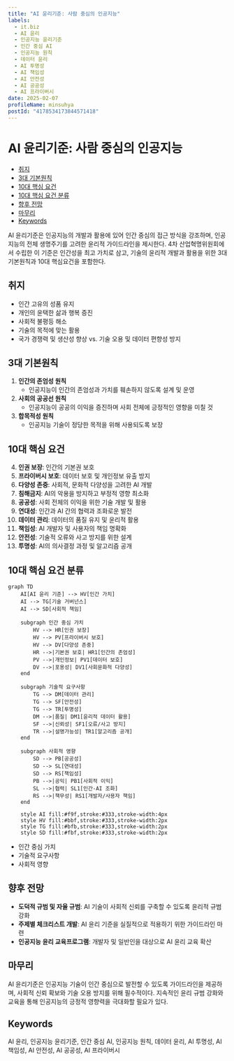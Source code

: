 ```yaml
---
title: "AI 윤리기준: 사람 중심의 인공지능"
labels:
  - it.biz
  - AI 윤리
  - 인공지능 윤리기준
  - 인간 중심 AI
  - 인공지능 원칙
  - 데이터 윤리
  - AI 투명성
  - AI 책임성
  - AI 안전성
  - AI 공공성
  - AI 프라이버시
date: 2025-02-07
profileName: minsuhya
postId: "4178534173844571418"
---
```


# AI 윤리기준: 사람 중심의 인공지능

<!-- mtoc-start -->

- [취지](#취지)
- [3대 기본원칙](#3대-기본원칙)
- [10대 핵심 요건](#10대-핵심-요건)
- [10대 핵심 요건 분류](#10대-핵심-요건-분류)
- [향후 전망](#향후-전망)
- [마무리](#마무리)
- [Keywords](#keywords)

<!-- mtoc-end -->

AI 윤리기준은 인공지능의 개발과 활용에 있어 인간 중심의 접근 방식을 강조하며, 인공지능의 전체 생명주기를 고려한 윤리적 가이드라인을 제시한다. 4차 산업혁명위원회에서 수립한 이 기준은 인간성을 최고 가치로 삼고, 기술의 윤리적 개발과 활용을 위한 3대 기본원칙과 10대 핵심요건을 포함한다.

## 취지

- 인간 고유의 성품 유지
- 개인의 윤택한 삶과 행복 증진
- 사회적 불평등 해소
- 기술의 목적에 맞는 활용
- 국가 경쟁력 및 생산성 향상 vs. 기술 오용 및 데이터 편향성 방지

## 3대 기본원칙

1. **인간의 존엄성 원칙**
   - 인공지능이 인간의 존엄성과 가치를 훼손하지 않도록 설계 및 운영
2. **사회의 공공선 원칙**
   - 인공지능이 공공의 이익을 증진하며 사회 전체에 긍정적인 영향을 미칠 것
3. **합목적성 원칙**
   - 인공지능 기술이 정당한 목적을 위해 사용되도록 보장

## 10대 핵심 요건

4. **인권 보장**: 인간의 기본권 보호
5. **프라이버시 보호**: 데이터 보호 및 개인정보 유출 방지
6. **다양성 존중**: 사회적, 문화적 다양성을 고려한 AI 개발
7. **침해금지**: AI의 악용을 방지하고 부정적 영향 최소화
8. **공공성**: 사회 전체의 이익을 위한 기술 개발 및 활용
9. **연대성**: 인간과 AI 간의 협력과 조화로운 발전
10. **데이터 관리**: 데이터의 품질 유지 및 윤리적 활용
11. **책임성**: AI 개발자 및 사용자의 책임 명확화
12. **안전성**: 기술적 오류와 사고 방지를 위한 설계
13. **투명성**: AI의 의사결정 과정 및 알고리즘 공개

## 10대 핵심 요건 분류

```mermaid
graph TD
    AI[AI 윤리 기준] --> HV[인간 가치]
    AI --> TG[기술 거버넌스]
    AI --> SD[사회적 책임]

    subgraph 인간 중심 가치
        HV --> HR[인권 보장]
        HV --> PV[프라이버시 보호]
        HV --> DV[다양성 존중]
        HR -->|기본권 보호| HR1[인간의 존엄성]
        PV -->|개인정보| PV1[데이터 보호]
        DV -->|포용성| DV1[사회문화적 다양성]
    end

    subgraph 기술적 요구사항
        TG --> DM[데이터 관리]
        TG --> SF[안전성]
        TG --> TR[투명성]
        DM -->|품질| DM1[윤리적 데이터 활용]
        SF -->|신뢰성| SF1[오류/사고 방지]
        TR -->|설명가능성| TR1[알고리즘 공개]
    end

    subgraph 사회적 영향
        SD --> PB[공공성]
        SD --> SL[연대성]
        SD --> RS[책임성]
        PB -->|공익| PB1[사회적 이익]
        SL -->|협력| SL1[인간-AI 조화]
        RS -->|책무성| RS1[개발자/사용자 책임]
    end

    style AI fill:#f9f,stroke:#333,stroke-width:4px
    style HV fill:#bbf,stroke:#333,stroke-width:2px
    style TG fill:#bfb,stroke:#333,stroke-width:2px
    style SD fill:#fbf,stroke:#333,stroke-width:2px
```

- 인간 중심 가치
- 기술적 요구사항
- 사회적 영향

## 향후 전망

- **도덕적 규범 및 자율 규범**: AI 기술이 사회적 신뢰를 구축할 수 있도록 윤리적 규범 강화
- **주제별 체크리스트 개발**: AI 윤리 기준을 실질적으로 적용하기 위한 가이드라인 마련
- **인공지능 윤리 교육프로그램**: 개발자 및 일반인을 대상으로 AI 윤리 교육 확산

## 마무리

AI 윤리기준은 인공지능 기술이 인간 중심으로 발전할 수 있도록 가이드라인을 제공하며, 사회적 신뢰 확보와 기술 오용 방지를 위해 필수적이다. 지속적인 윤리 규범 강화와 교육을 통해 인공지능의 긍정적 영향력을 극대화할 필요가 있다.

## Keywords

AI 윤리, 인공지능 윤리기준, 인간 중심 AI, 인공지능 원칙, 데이터 윤리, AI 투명성, AI 책임성, AI 안전성, AI 공공성, AI 프라이버시